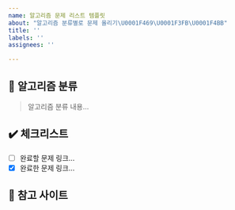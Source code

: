```yaml
---
name: 알고리즘 문제 리스트 템플릿
about: "알고리즘 분류별로 문제 올리기\U0001F469\U0001F3FB‍\U0001F4BB"
title: ''
labels: ''
assignees: ''

---
```


## :loudspeaker: 알고리즘 분류
> 알고리즘 분류 내용...
## :heavy_check_mark: 체크리스트
- [ ] 완료할 문제 링크...
- [x] 완료한 문제 링크...
## :round_pushpin: 참고 사이트
[](url)
